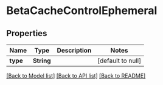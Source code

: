 # BetaCacheControlEphemeral
## Properties

| Name | Type | Description | Notes |
|------------ | ------------- | ------------- | -------------|
| **type** | **String** |  | [default to null] |

[[Back to Model list]](../README.md#documentation-for-models) [[Back to API list]](../README.md#documentation-for-api-endpoints) [[Back to README]](../README.md)

